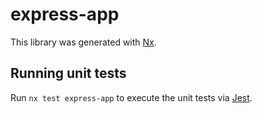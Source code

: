 # express-app

This library was generated with [Nx](https://nx.dev).

## Running unit tests

Run `nx test express-app` to execute the unit tests via [Jest](https://jestjs.io).
